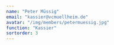 ```yaml
---
name: "Peter Müssig"
email: "kassier@vcmuellheim.de"
avatar: "/img/members/petermuessig.jpg"
function: "Kassier"
sortorder: 3
---
```

